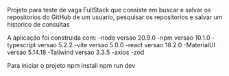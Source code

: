 Projeto para teste de vaga FullStack que consiste em buscar e salvar os repositorios do GitHub de um usuario, pesquisar os repositorios e salvar um historico de consultas

A aplicação foi construida com:
-node versao 20.9.0
-npm versao 10.1.0
-typescript versao 5.2.2
-vite versao 5.0.0
-react versao 18.2.0
-MaterialUI versao 5.14.18
-Tailwind versao 3.3.5
-axios
-zod

Para iniciar o projeto
npm install
npm run dev